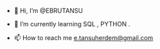 - 👋 Hi, I’m @EBRUTANSU

- 🌱 I’m currently learning SQL , PYTHON
.
- 📫 How to reach me e.tansuherdem@gmail.com



